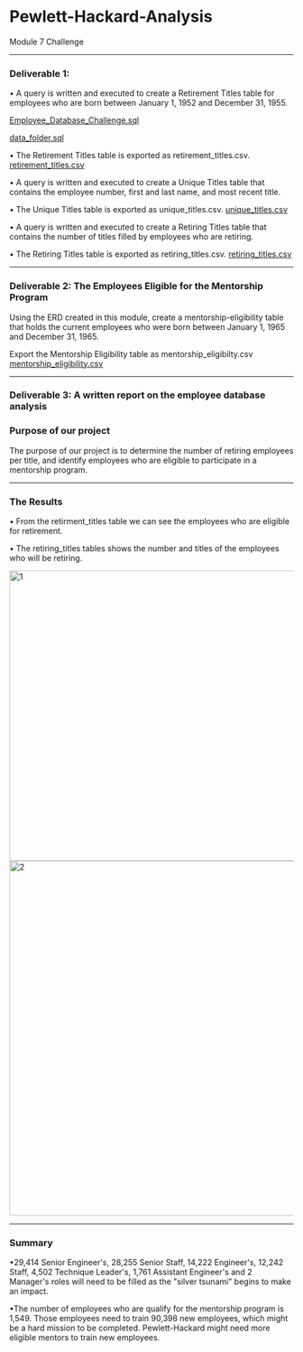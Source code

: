 # Pewlett-Hackard-Analysis

Module 7 Challenge


---
### Deliverable 1: 

•	A query is written and executed to create a Retirement Titles table for employees who are born between January 1, 1952 and December 31, 1955. 

[Employee_Database_Challenge.sql](Queries/Employee_Database_Challenge.sql)

[data_folder.sql]( Queries/data_folder.sql)

•	The Retirement Titles table is exported as retirement_titles.csv. 
[retirement_titles.csv](Deliverable1/retirement_titles.csv)

•	A query is written and executed to create a Unique Titles table that contains the employee number, first and last name, and most recent title. 

•	The Unique Titles table is exported as unique_titles.csv. 
[unique_titles.csv](Deliverable1/unique_titles.csv)

•	A query is written and executed to create a Retiring Titles table that contains the number of titles filled by employees who are retiring.

•	The Retiring Titles table is exported as retiring_titles.csv. 
[retiring_titles.csv](Deliverable1/retiring_titles.csv)

---

### Deliverable 2: The Employees Eligible for the Mentorship Program

Using the ERD created in this module, create a mentorship-eligibility table that holds the current employees who were born between January 1, 1965 and December 31, 1965.

Export the Mentorship Eligibility table as mentorship_eligibilty.csv 
[mentorship_eligibility.csv]( Deliverable2/mentorship_eligibility.csv)

---

### Deliverable 3: A written report on the employee database analysis

### Purpose of our project

The purpose of our project is to determine the number of retiring employees per title, and identify employees who are eligible to participate in a mentorship program. 

---


### The Results


• From the retirment_titles table we can see the employees who are eligible for retirement.

•	The retiring_titles tables shows the number and titles of the employees who will be retiring.

<img width="514" alt="1" src="https://user-images.githubusercontent.com/86527347/130384243-32cc71d2-bd9a-4f5e-81bb-b5bc50a188ad.png">
<img width="628" alt="2" src="https://user-images.githubusercontent.com/86527347/130384244-289f3e5c-9719-477c-a913-c46ecd2d1a2d.png">

---


### Summary
 
•29,414 Senior Engineer's, 28,255 Senior Staff, 14,222 Engineer's, 12,242 Staff, 4,502 Technique Leader's, 1,761 Assistant Engineer's and 2 Manager's roles will need to be filled as the "silver tsunami" begins to make an impact. 

•The number of employees who are qualify for the mentorship program is 1,549. Those employees need to train 90,398 new employees, which might be a hard mission to be completed. Pewlett-Hackard might need more eligible mentors to train new employees.



